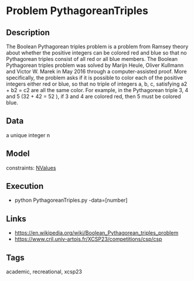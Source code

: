 # Problem PythagoreanTriples
## Description
The Boolean Pythagorean triples problem is a problem from Ramsey theory about whether the positive integers can be colored red and blue
so that no Pythagorean triples consist of all red or all blue members.
The Boolean Pythagorean triples problem was solved by Marijn Heule, Oliver Kullmann and Victor W. Marek in May 2016 through a computer-assisted proof.
More specifically, the problem asks if it is possible to color each of the positive integers either red or blue, so that no triple of integers a, b, c,
satisfying a2 + b2 = c2 are all the same color.
For example, in the Pythagorean triple 3, 4 and 5 (32 + 42 = 52 ), if 3 and 4 are colored red, then 5 must be colored blue.

## Data
  a unique integer n

## Model
  constraints: [NValues](http://pycsp.org/documentation/constraints/NValues)

## Execution
  - python PythagoreanTriples.py -data=[number]

## Links
  - https://en.wikipedia.org/wiki/Boolean_Pythagorean_triples_problem
  - https://www.cril.univ-artois.fr/XCSP23/competitions/csp/csp

## Tags
  academic, recreational, xcsp23
